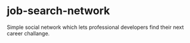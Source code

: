 # job-search-network
Simple social network which lets professional developers find their next career challange.
